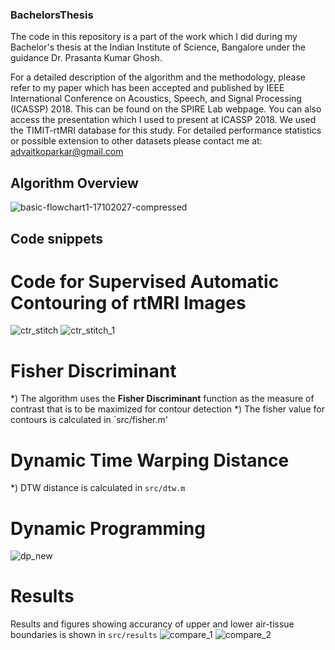 ### BachelorsThesis
The code in this repository is a part of the work which I did during my Bachelor's thesis at the Indian Institute of Science, Bangalore under the guidance Dr. Prasanta Kumar Ghosh.

For a detailed description of the algorithm and the methodology, please refer to my paper which has been accepted and published by IEEE International Conference on Acoustics, Speech, and Signal Processing (ICASSP) 2018. This can be found on the SPIRE Lab webpage. You can also access the presentation which I used to present at ICASSP 2018. We used the TIMIT-rtMRI database for this study. For detailed performance statistics or possible extension to other datasets please contact me at: advaitkoparkar@gmail.com

## Algorithm Overview
![basic-flowchart1-17102027-compressed](https://user-images.githubusercontent.com/21837899/43763221-d44df04e-9a47-11e8-9628-0b3be8b2c56d.png)

## Code snippets
# Code for Supervised Automatic Contouring of rtMRI Images
![ctr_stitch](https://user-images.githubusercontent.com/21837899/43766109-3f6ba96e-9a4f-11e8-962f-ae615e2c84ac.png)
![ctr_stitch_1](https://user-images.githubusercontent.com/21837899/43766111-3fa682dc-9a4f-11e8-96a7-4720c2c8ee3e.png)

# Fisher Discriminant
*) The algorithm uses the **Fisher Discriminant** function as the measure of contrast that is to be maximized for contour detection
*) The fisher value for contours is calculated in `src/fisher.m'

# Dynamic Time Warping Distance
*) DTW distance is calculated in `src/dtw.m`

# Dynamic Programming
![dp_new](https://user-images.githubusercontent.com/21837899/43766112-40195d3e-9a4f-11e8-8bff-c504bd4ae3e0.png)

# Results
Results and figures showing accurancy of upper and lower air-tissue boundaries is shown in `src/results`
![compare_1](https://user-images.githubusercontent.com/21837899/43766113-4053cb22-9a4f-11e8-9d66-322e1d3007e8.png)
![compare_2](https://user-images.githubusercontent.com/21837899/43766117-4090f722-9a4f-11e8-97f8-49c58853dbaa.png)


